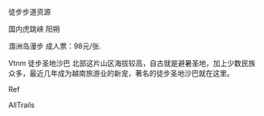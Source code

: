 徒步步道资源


国内虎跳峡
阳朔

涠洲岛漫步  成人票：98元/张.

Vtnm 徒步圣地沙巴
北部这片山区海拔较高，自古就是避暑圣地，加上少数民族众多，最近几年成为越南旅游业的新宠，著名的徒步圣地沙巴就在这里。


Ref

AllTrails
